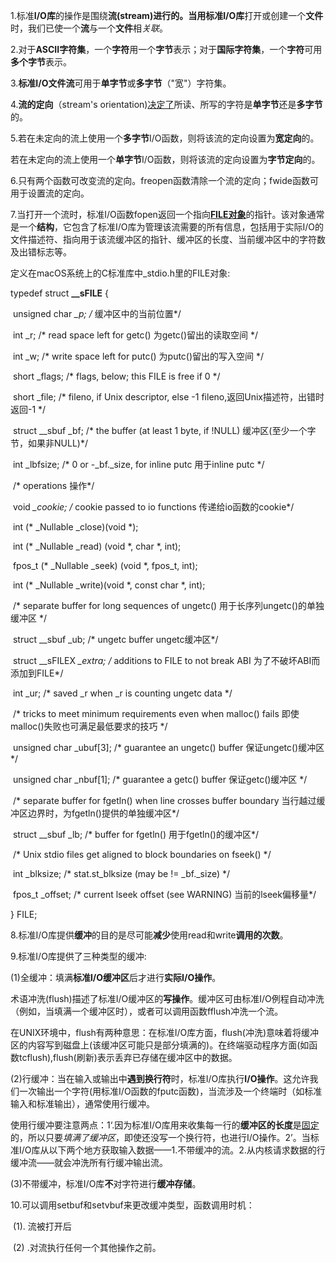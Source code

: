 1.标准**I/O库**的操作是围绕**流(stream)**进行的。当用**标准I/O库**打开或创建一个**文件**时，我们已使一个**流**与一个**文件**相*关联*。

2.对于**ASCII字符集**，一个**字符**用一个**字节**表示；对于**国际字符集**，一个**字符**可用**多个字节**表示。

3.**标准I/O文件流**可用于**单字节**或**多字节**（"宽"）字符集。

4.**流的定向**（stream's orientation)<u>决定了</u>所读、所写的字符是**单字节**还是**多字节**的。

5.若在未定向的流上使用一个**多字节**I/O函数，则将该流的定向设置为**宽定向**的。

若在未定向的流上使用一个**单字节**I/O函数，则将该流的定向设置为**字节定向**的。

6.只有两个函数可改变流的定向。freopen函数清除一个流的定向；fwide函数可用于设置流的定向。

7.当打开一个流时，标准I/O函数fopen返回一个指向<u>**FILE对象**</u>的指针。该对象通常是一个**结构**，它包含了标准I/O库为管理该流需要的所有信息，包括用于实际I/O的文件描述符、指向用于该流缓冲区的指针、缓冲区的长度、当前缓冲区中的字符数及出错标志等。

定义在macOS系统上的C标准库中_stdio.h里的FILE对象:

typedef struct **__sFILE** {

​    unsigned char *_p;  /*     缓冲区中的当前位置*/

​    int _r;     /* read space left for getc()    为getc()留出的读取空间 */

​    int _w;     /* write space left for putc()   为putc()留出的写入空间 */

​    short   _flags;     /* flags, below; this FILE is free if 0      */

​    short   _file;      /* fileno, if Unix descriptor, else -1  fileno,返回Unix描述符，出错时返回-1 */

​    struct  __sbuf _bf; /* the buffer (at least 1 byte, if !NULL)   缓冲区(至少一个字节，如果非NULL)*/

​    int _lbfsize;   /* 0 or -_bf._size, for inline putc  用于inline putc */



​    /* operations  操作*/

​    void    *_cookie;   /* cookie passed to io functions   传递给io函数的cookie*/

​    int (* _Nullable _close)(void *);

​    int (* _Nullable _read) (void *, char *, int);

​    fpos_t  (* _Nullable _seek) (void *, fpos_t, int);

​    int (* _Nullable _write)(void *, const char *, int);



​    /* separate buffer for long sequences of ungetc()  用于长序列ungetc()的单独缓冲区 */

​    struct  __sbuf _ub; /* ungetc buffer    ungetc缓冲区*/

​    struct __sFILEX *_extra; /* additions to FILE to not break ABI  为了不破坏ABI而添加到FILE*/

​    int _ur;        /* saved _r when _r is counting ungetc data */



​    /* tricks to meet minimum requirements even when malloc() fails   即使malloc()失败也可满足最低要求的技巧 */

​    unsigned char _ubuf[3]; /* guarantee an ungetc() buffer  保证ungetc()缓冲区*/

​    unsigned char _nbuf[1]; /* guarantee a getc() buffer 保证getc()缓冲区 */



​    /* separate buffer for fgetln() when line crosses buffer boundary   当行越过缓冲区边界时，为fgetln()提供的单独缓冲区*/

​    struct  __sbuf _lb; /* buffer for fgetln()   用于fgetln()的缓冲区*/



​    /* Unix stdio files get aligned to block boundaries on fseek() */

​    int _blksize;   /* stat.st_blksize (may be != _bf._size) */

​    fpos_t  _offset;    /* current lseek offset (see WARNING)   当前的lseek偏移量*/

} FILE;

8.标准I/O库提供**缓冲**的目的是尽可能**减少**使用read和write**调用的次数**。

9.标准I/O库提供了三种类型的缓冲:

   (1)全缓冲：填满**标准I/O缓冲区**后才进行**实际I/O操作**。

​					 术语冲洗(flush)描述了标准I/O缓冲区的**写操作**。缓冲区可由标准I/O例程自动冲洗（例如，当填满一个缓冲区时），或者可以调用函数fflush冲洗一个流。

​					 在UNIX环境中，flush有两种意思：在标准I/O库方面，flush(冲洗)意味着将缓冲区的内容写到磁盘上(该缓冲区可能只是部分填满的)。在终端驱动程序方面(如函数tcflush),flush(刷新)表示丢弃已存储在缓冲区中的数据。

  (2)行缓冲：当在输入或输出中**遇到换行符**时，标准I/O库执行**I/O操作**。这允许我们一次输出一个字符(用标准I/O函数的fputc函数)，当流涉及一个终端时（如标准输入和标准输出），通常使用行缓冲。

​      使用行缓冲要注意两点：1‘.因为标准I/O库用来收集每一行的**缓冲区的长度**是<u>固定</u>的，所以只要*填满了缓冲区*，即使还没写一个换行符，也进行I/O操作。2’。当标准I/O库从以下两个地方获取输入数据——1.不带缓冲的流。2.从内核请求数据的行缓冲流——就会冲洗所有行缓冲输出流。

  (3)不带缓冲，标准I/O库**不**对字符进行**缓冲存储**。

10.可以调用setbuf和setvbuf来更改缓冲类型，函数调用时机：

​     (1). 流被打开后

​     (2)  .对流执行任何一个其他操作之前。
